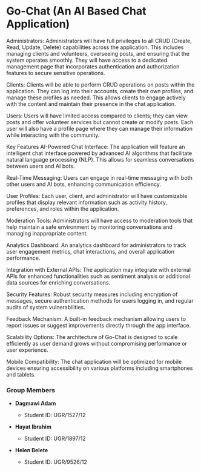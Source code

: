 # Go-Chat (An AI Based Chat Application)

Administrators: Administrators will have full privileges to all CRUD (Create, Read, Update, Delete) capabilities across the application. This includes managing clients and volunteers, overseeing posts, and ensuring that the system operates smoothly. They will have access to a dedicated management page that incorporates authentication and authorization features to secure sensitive operations.

Clients: Clients will be able to perform CRUD operations on posts within the application. They can log into their accounts, create their own profiles, and manage these profiles as needed. This allows clients to engage actively with the content and maintain their presence in the chat application.

Users: Users will have limited access compared to clients; they can view posts and offer volunteer services but cannot create or modify posts. Each user will also have a profile page where they can manage their information while interacting with the community.

Key Features
AI-Powered Chat Interface: The application will feature an intelligent chat interface powered by advanced AI algorithms that facilitate natural language processing (NLP). This allows for seamless conversations between users and AI bots.

Real-Time Messaging: Users can engage in real-time messaging with both other users and AI bots, enhancing communication efficiency.

User Profiles: Each user, client, and administrator will have customizable profiles that display relevant information such as activity history, preferences, and roles within the application.

Moderation Tools: Administrators will have access to moderation tools that help maintain a safe environment by monitoring conversations and managing inappropriate content.

Analytics Dashboard: An analytics dashboard for administrators to track user engagement metrics, chat interactions, and overall application performance.

Integration with External APIs: The application may integrate with external APIs for enhanced functionalities such as sentiment analysis or additional data sources for enriching conversations.

Security Features: Robust security measures including encryption of messages, secure authentication methods for users logging in, and regular audits of system vulnerabilities.

Feedback Mechanism: A built-in feedback mechanism allowing users to report issues or suggest improvements directly through the app interface.

Scalability Options: The architecture of Go-Chat is designed to scale efficiently as user demand grows without compromising performance or user experience.

Mobile Compatibility: The chat application will be optimized for mobile devices ensuring accessibility on various platforms including smartphones and tablets.


### Group Members

- **Dagmawi Adam**  
  - Student ID: UGR/1527/12

- **Hayat Ibrahim**  
  - Student ID: UGR/1897/12

- **Helen Belete**  
  - Student ID: UGR/9526/12
